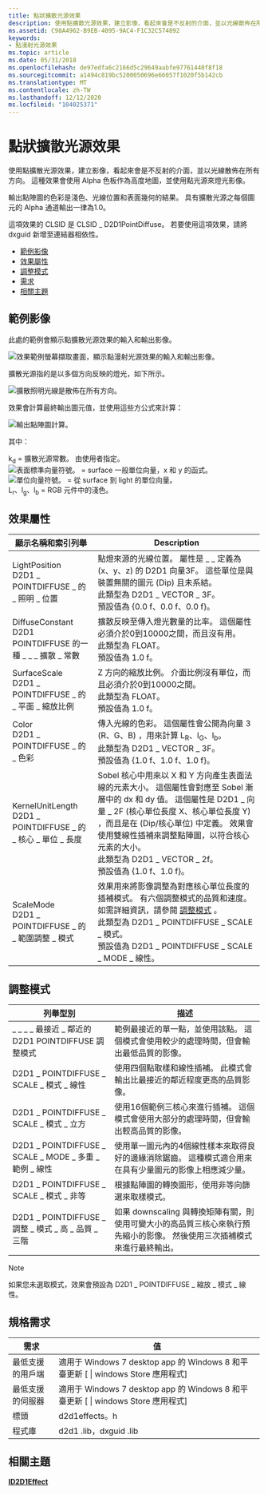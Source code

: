 ```yaml
---
title: 點狀擴散光源效果
description: 使用點擴散光源效果，建立影像，看起來會是不反射的介面，並以光線散佈在所有方向。 這種效果會使用 Alpha 色板作為高度地圖，並使用點光源來燈光影像。
ms.assetid: C98A4962-B9EB-4095-9AC4-F1C32C574892
keywords:
- 點漫射光源效果
ms.topic: article
ms.date: 05/31/2018
ms.openlocfilehash: de97edfa6c2166d5c29649aabfe97761440f8f18
ms.sourcegitcommit: a1494c819bc5200050696e66057f1020f5b142cb
ms.translationtype: MT
ms.contentlocale: zh-TW
ms.lasthandoff: 12/12/2020
ms.locfileid: "104025371"
---
```

# <a name="point-diffuse-lighting-effect"></a>點狀擴散光源效果

使用點擴散光源效果，建立影像，看起來會是不反射的介面，並以光線散佈在所有方向。 這種效果會使用 Alpha 色板作為高度地圖，並使用點光源來燈光影像。

輸出點陣圖的色彩是淺色、光線位置和表面幾何的結果。 具有擴散光源之每個圖元的 Alpha 通道輸出一律為1.0。

這項效果的 CLSID 是 CLSID \_ D2D1PointDiffuse。 若要使用這項效果，請將 dxguid 新增至連結器相依性。

-   [範例影像](#example-image)
-   [效果屬性](#effect-properties)
-   [調整模式](#scale-modes)
-   [需求](#requirements)
-   [相關主題](#related-topics)

## <a name="example-image"></a>範例影像

此處的範例會顯示點擴散光源效果的輸入和輸出影像。

![效果範例螢幕擷取畫面，顯示點漫射光源效果的輸入和輸出影像。](images/point-diffuse-example.png)

擴散光源指的是以多個方向反映的燈光，如下所示。

![擴散照明光線是散佈在所有方向。](images/point-diffuse-lighting.png)

效果會計算最終輸出圖元值，並使用這些方公式來計算：

![輸出點陣圖計算。](images/point-diffuse-formula1.png)

其中：<dl> k<sub>d</sub> = 擴散光源常數。 由使用者指定。  
![表面標準向量符號。](images/point-spec-mathchar-n.png) = surface 一般單位向量，x 和 y 的函式。  
![單位向量符號。](images/distant-spec-mathchar-l.png) = 從 surface 到 light 的單位向量。  
L<sub>r</sub>、l<sub>g</sub>、l<sub>b</sub> = RGB 元件中的淺色。  
</dl>

## <a name="effect-properties"></a>效果屬性



| 顯示名稱和索引列舉                                                    | Description                                                                                                                                                                                                                                                                                                                                                                                                                                                                                       |
|---------------------------------------------------------------------------------------|---------------------------------------------------------------------------------------------------------------------------------------------------------------------------------------------------------------------------------------------------------------------------------------------------------------------------------------------------------------------------------------------------------------------------------------------------------------------------------------------------|
| LightPosition<br/> D2D1 \_ POINTDIFFUSE \_ 的 \_ 照明 \_ 位置<br/>         | 點燈來源的光線位置。 屬性是 \_ \_ 定義為 (x、y、z) 的 D2D1 向量3F。 這些單位是與裝置無關的圖元 (Dip) 且未系結。 <br/> 此類型為 D2D1 \_ VECTOR \_ 3F。<br/> 預設值為 {0.0 f、0.0 f、0.0 f}。<br/>                                                                                                                                                                                                              |
| DiffuseConstant<br/> D2D1 POINTDIFFUSE 的一種 \_ \_ \_ 擴散 \_ 常數<br/>     | 擴散反映至傳入燈光數量的比率。 這個屬性必須介於0到10000之間，而且沒有用。 <br/> 此類型為 FLOAT。<br/> 預設值為 1.0 f。<br/>                                                                                                                                                                                                                                                                                          |
| SurfaceScale<br/> D2D1 \_ POINTDIFFUSE \_ 的 \_ 平面 \_ 縮放比例<br/>           | Z 方向的縮放比例。 介面比例沒有單位，而且必須介於0到10000之間。<br/> 此類型為 FLOAT。<br/> 預設值為 1.0 f。<br/>                                                                                                                                                                                                                                                                                                               |
| Color<br/> D2D1 \_ POINTDIFFUSE \_ 的 \_ 色彩<br/>                           | 傳入光線的色彩。 這個屬性會公開為向量 3 (R、G、B) ，用來計算 L<sub>R</sub>、l<sub>G</sub>、l<sub>b</sub>。 <br/> 此類型為 D2D1 \_ VECTOR \_ 3F。<br/> 預設值為 {1.0 f、1.0 f、1.0 f}。<br/>                                                                                                                                                                                                                                     |
| KernelUnitLength<br/> D2D1 \_ POINTDIFFUSE \_ 的 \_ 核心 \_ 單位 \_ 長度<br/> | Sobel 核心中用來以 X 和 Y 方向產生表面法線的元素大小。 這個屬性會對應至 Sobel 漸層中的 dx 和 dy 值。 這個屬性是 D2D1 \_ 向量 \_ 2F (核心單位長度 X、核心單位長度 Y) ，而且是在 (Dip/核心單位) 中定義。 效果會使用雙線性插補來調整點陣圖，以符合核心元素的大小。 <br/> 此類型為 D2D1 \_ VECTOR \_ 2f。<br/> 預設值為 {1.0 f、1.0 f}。<br/> |
| ScaleMode<br/> D2D1 \_ POINTDIFFUSE \_ 的 \_ 範圍調整 \_ 模式<br/>                 | 效果用來將影像調整為對應核心單位長度的插補模式。 有六個調整模式的品質和速度。 如需詳細資訊，請參閱 [調整模式](#scale-modes) 。 <br/> 此類型為 D2D1 \_ POINTDIFFUSE \_ SCALE \_ 模式。<br/> 預設值為 D2D1 \_ POINTDIFFUSE \_ SCALE \_ MODE \_ 線性。<br/>                                                                                                                                         |



 

## <a name="scale-modes"></a>調整模式



| 列舉型別                                            | 描述                                                                                                                                                                                          |
|--------------------------------------------------------|------------------------------------------------------------------------------------------------------------------------------------------------------------------------------------------------------|
| \_ \_ \_ \_ 最接近 \_ 鄰近的 D2D1 POINTDIFFUSE 調整模式     | 範例最接近的單一點，並使用該點。 這個模式會使用較少的處理時間，但會輸出最低品質的影像。                                                                           |
| D2D1 \_ POINTDIFFUSE \_ SCALE \_ 模式 \_ 線性                | 使用四個點取樣和線性插補。 此模式會輸出比最接近的鄰近程度更高的品質影像。                                                                                   |
| D2D1 \_ POINTDIFFUSE \_ SCALE \_ 模式 \_ 立方                 | 使用16個範例三核心來進行插補。 這個模式會使用大部分的處理時間，但會輸出較高品質的影像。                                                                        |
| D2D1 \_ POINTDIFFUSE \_ SCALE \_ MODE \_ 多重 \_ 範例 \_ 線性 | 使用單一圖元內的4個線性樣本來取得良好的邊緣消除鋸齒。 這種模式適合用來在具有少量圖元的影像上相應減少量。                                              |
| D2D1 \_ POINTDIFFUSE \_ SCALE \_ 模式 \_ 非等           | 根據點陣圖的轉換圖形，使用非等向篩選來取樣模式。                                                                                                     |
| D2D1 \_ POINTDIFFUSE \_ 調整 \_ 模式 \_ 高 \_ 品質 \_ 三階  | 如果 downscaling 與轉換矩陣有關，則使用可變大小的高品質三核心來執行預先縮小的影像。 然後使用三次插補模式來進行最終輸出。 |



 

> [!Note]  
> 如果您未選取模式，效果會預設為 D2D1 \_ POINTDIFFUSE \_ 縮放 \_ 模式 \_ 線性。

## <a name="requirements"></a>規格需求



| 需求 | 值 |
|--------------------------|------------------------------------------------------------------------------------|
| 最低支援的用戶端 | 適用于 Windows 7 desktop app 的 Windows 8 和平臺更新 \[ \| windows Store 應用程式\] |
| 最低支援的伺服器 | 適用于 Windows 7 desktop app 的 Windows 8 和平臺更新 \[ \| windows Store 應用程式\] |
| 標頭                   | d2d1effects。h                                                                      |
| 程式庫                  | d2d1 .lib，dxguid .lib                                                               |



 

## <a name="related-topics"></a>相關主題

<dl> <dt>

[**ID2D1Effect**](/windows/win32/api/d2d1_1/nn-d2d1_1-id2d1effect)
</dt> </dl>

 

